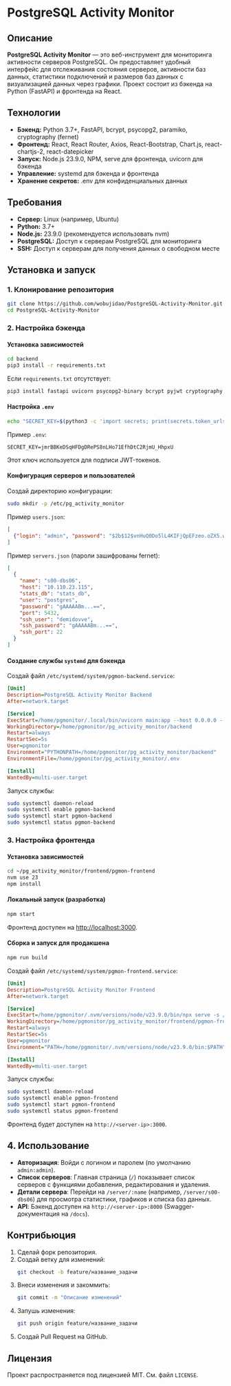 # PostgreSQL Activity Monitor

## Описание

**PostgreSQL Activity Monitor** — это веб-инструмент для мониторинга активности серверов PostgreSQL. Он предоставляет удобный интерфейс для отслеживания состояния серверов, активности баз данных, статистики подключений и размеров баз данных с визуализацией данных через графики. Проект состоит из бэкенда на Python (FastAPI) и фронтенда на React.

## Технологии

- **Бэкенд:** Python 3.7+, FastAPI, bcrypt, psycopg2, paramiko, cryptography (fernet)
- **Фронтенд:** React, React Router, Axios, React-Bootstrap, Chart.js, react-chartjs-2, react-datepicker
- **Запуск:** Node.js 23.9.0, NPM, serve для фронтенда, uvicorn для бэкенда
- **Управление:** systemd для бэкенда и фронтенда
- **Хранение секретов:** .env для конфиденциальных данных

## Требования

- **Сервер:** Linux (например, Ubuntu)
- **Python:** 3.7+
- **Node.js:** 23.9.0 (рекомендуется использовать nvm)
- **PostgreSQL:** Доступ к серверам PostgreSQL для мониторинга
- **SSH:** Доступ к серверам для получения данных о свободном месте

## Установка и запуск

### 1. Клонирование репозитория

```bash
git clone https://github.com/wobujidao/PostgreSQL-Activity-Monitor.git
cd PostgreSQL-Activity-Monitor
```

### 2. Настройка бэкенда

#### Установка зависимостей

```bash
cd backend
pip3 install -r requirements.txt
```

Если `requirements.txt` отсутствует:

```bash
pip3 install fastapi uvicorn psycopg2-binary bcrypt pyjwt cryptography paramiko
```

#### Настройка `.env`

```bash
echo "SECRET_KEY=$(python3 -c 'import secrets; print(secrets.token_urlsafe(32))')" > .env
```

Пример `.env`:
```text
SECRET_KEY=jmrBBKeDSqHFDgDRePS8nLHo71EfhDtC2RjmU_HhpxU
```
Этот ключ используется для подписи JWT-токенов.

#### Конфигурация серверов и пользователей

Создай директорию конфигурации:

```bash
sudo mkdir -p /etc/pg_activity_monitor
```

Пример `users.json`:
```json
[
  {"login": "admin", "password": "$2b$12$vnHuQ0Do5lL4KIFjQpEFzeo.oZX5.w0/PCzrBE/0uSE2B/pLV5GZS", "role": "admin"}
]
```

Пример `servers.json` (пароли зашифрованы fernet):
```json
[
  {
    "name": "s00-dbs06",
    "host": "10.110.23.115",
    "stats_db": "stats_db",
    "user": "postgres",
    "password": "gAAAAABm...==",
    "port": 5432,
    "ssh_user": "demidovve",
    "ssh_password": "gAAAAABm...==",
    "ssh_port": 22
  }
]
```

#### Создание службы `systemd` для бэкенда

Создай файл `/etc/systemd/system/pgmon-backend.service`:
```ini
[Unit]
Description=PostgreSQL Activity Monitor Backend
After=network.target

[Service]
ExecStart=/home/pgmonitor/.local/bin/uvicorn main:app --host 0.0.0.0 --port 8000
WorkingDirectory=/home/pgmonitor/pg_activity_monitor/backend
Restart=always
RestartSec=5s
User=pgmonitor
Environment="PYTHONPATH=/home/pgmonitor/pg_activity_monitor/backend"
EnvironmentFile=/home/pgmonitor/pg_activity_monitor/.env

[Install]
WantedBy=multi-user.target
```

Запуск службы:

```bash
sudo systemctl daemon-reload
sudo systemctl enable pgmon-backend
sudo systemctl start pgmon-backend
sudo systemctl status pgmon-backend
```

### 3. Настройка фронтенда

#### Установка зависимостей

```bash
cd ~/pg_activity_monitor/frontend/pgmon-frontend
nvm use 23
npm install
```

#### Локальный запуск (разработка)

```bash
npm start
```
Фронтенд доступен на [http://localhost:3000](http://localhost:3000).

#### Сборка и запуск для продакшена

```bash
npm run build
```

Создай файл `/etc/systemd/system/pgmon-frontend.service`:
```ini
[Unit]
Description=PostgreSQL Activity Monitor Frontend
After=network.target

[Service]
ExecStart=/home/pgmonitor/.nvm/versions/node/v23.9.0/bin/npx serve -s /home/pgmonitor/pg_activity_monitor/frontend/pgmon-frontend/build -l 3000
WorkingDirectory=/home/pgmonitor/pg_activity_monitor/frontend/pgmon-frontend
Restart=always
RestartSec=5s
User=pgmonitor
Environment="PATH=/home/pgmonitor/.nvm/versions/node/v23.9.0/bin:$PATH"

[Install]
WantedBy=multi-user.target
```

Запуск службы:

```bash
sudo systemctl daemon-reload
sudo systemctl enable pgmon-frontend
sudo systemctl start pgmon-frontend
sudo systemctl status pgmon-frontend
```

Фронтенд будет доступен на `http://<server-ip>:3000`.

## 4. Использование

- **Авторизация**: Войди с логином и паролем (по умолчанию `admin:admin`).
- **Список серверов**: Главная страница (`/`) показывает список серверов с функциями добавления, редактирования и удаления.
- **Детали сервера**: Перейди на `/server/:name` (например, `/server/s00-dbs06`) для просмотра статистики, графиков и списка баз данных.
- **API**: Бэкенд доступен на `http://<server-ip>:8000` (Swagger-документация на `/docs`).

## Контрибьюция

1. Сделай форк репозитория.
2. Создай ветку для изменений:
   ```bash
   git checkout -b feature/название_задачи
   ```
3. Внеси изменения и закоммить:
   ```bash
   git commit -m "Описание изменений"
   ```
4. Запушь изменения:
   ```bash
   git push origin feature/название_задачи
   ```
5. Создай Pull Request на GitHub.

## Лицензия

Проект распространяется под лицензией MIT. См. файл `LICENSE`.
